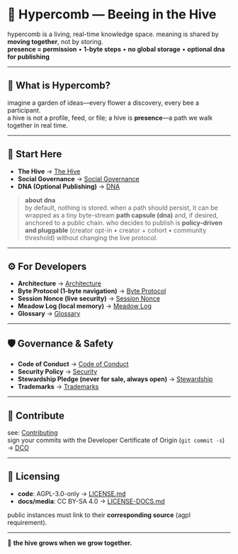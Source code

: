 # 🐝 Hypercomb — Beeing in the Hive

hypercomb is a living, real-time knowledge space. meaning is shared by **moving together**, not by storing.  
**presence = permission** • **1-byte steps** • **no global storage** • **optional dna for publishing**

---

## 🌼 What is Hypercomb?
imagine a garden of ideas—every flower a discovery, every bee a participant.  
a hive is not a profile, feed, or file; a hive is **presence**—a path we walk together in real time.

---

## 🌱 Start Here
- **The Hive** → [The Hive](./docs/HIVE.md)  
- **Social Governance** → [Social Governance](./docs/SOCIAL-GOVERNANCE.md)  
- **DNA (Optional Publishing)** → [DNA](./docs/DNA.md)

> **about dna**  
> by default, nothing is stored. when a path should persist, it can be wrapped as a tiny byte-stream **path capsule (dna)** and, if desired, anchored to a public chain. who decides to publish is **policy-driven and pluggable** (creator opt-in • creator + cohort • community threshold) without changing the live protocol.

---

## ⚙️ For Developers
- **Architecture** → [Architecture](./docs/ARCHITECTURE.md)  
- **Byte Protocol (1-byte navigation)** → [Byte Protocol](./docs/BYTE-PROTOCOL.md)  
- **Session Nonce (live security)** → [Session Nonce](./docs/SECURITY.md)  
- **Meadow Log (local memory)** → [Meadow Log](./docs/MEADOW-LOG.md)  
- **Glossary** → [Glossary](./docs/GLOSSARY.md)

---

## 🛡️ Governance & Safety
- **Code of Conduct** → [Code of Conduct](./docs/CODE-OF-CONDUCT.md)  
- **Security Policy** → [Security](./docs/SECURITY.md)  
- **Stewardship Pledge (never for sale, always open)** → [Stewardship](./docs/STEWARDSHIP.md)  
- **Trademarks** → [Trademarks](./docs/TRADEMARKS.md)

---

## 🤝 Contribute
see: [Contributing](./docs/CONTRIBUTING.md)  
sign your commits with the Developer Certificate of Origin (`git commit -s`) → [DCO](./docs/DEVELOPER-CERTIFICATE-OF-ORIGIN.md)

---

## 📜 Licensing
- **code**: AGPL-3.0-only → [LICENSE.md](./docs/LICENSE.md)  
- **docs/media**: CC BY-SA 4.0 → [LICENSE-DOCS.md](./docs/LICENSE-DOCS.md)

public instances must link to their **corresponding source** (agpl requirement).

---

🐝 **the hive grows when we grow together.**
